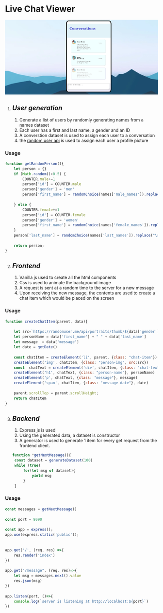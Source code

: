 # Live Chat Viewer


![Live Chat Viewer](https://github.com/luowensheng/Javascript-Live-Chat-Viewer-with-random-user-conversation-generation/blob/master/outputs/screen2.PNG)

1. ## *User generation*
    1. Generate a list of users by randomly generating names from a names dataset
    1. Each user has a first and last name, a gender and an ID 
    1. A converstion dataset is used to assign each user to a conversation
    1. the  [random user api](https://randomuser.me/api) is used to assign each user a profile picture


### Usage
```javascript
function getRandomPerson(){
    let person = {}
    if (Math.random()>0.5) {
        COUNTER.male+=1
        person['id'] = COUNTER.male
        person['gender'] = 'men'
        person['first_name'] = randomChoice(names['male_names']).replace("\r", "")

    } else {
        COUNTER.female+=1
        person['id'] = COUNTER.female
        person['gender'] = 'women'
        person['first_name'] = randomChoice(names['female_names']).replace("\r", "")       
    }
    person['last_name'] = randomChoice(names['last_names']).replace("\r", "")

    return person;
}
```

2. ## *Frontend*
   1. Vanilla js used to create all the html components
   1. Css is used to animate the background image
   1. A request is sent at a random time to the server for a new message
   1. Upon receiving the new message, the contents are used to create a chat item which would be placed on the screen
   
### Usage
```javascript
function createChatItem(parent, data){

    let src=`https://randomuser.me/api/portraits/thumb/${data['gender']}/${data['id']}.jpg`
    let personName = data['first_name'] + " " + data['last_name']
    let message  = data['message']
    let date = getDate()

    const chatItem = createElement('li', parent, {class: "chat-item"})
    createElement('img', chatItem, {class: "person-img", src:src})
    const  chatText = createElement('div', chatItem, {class: "chat-text"})
    createElement('h1', chatText, {class: "person-name"}, personName)
    createElement('p', chatText, {class: "message"}, message)
    createElement('span', chatItem, {class: "message-date"}, date)

    parent.scrollTop = parent.scrollHeight;
    return chatItem
}
```

3. ## *Backend*

   1. Express js is used
   2. Using the generated data, a dataset is constructor
   3. A generator is used to generate 1 item for every get request from the frontend client.
   ``` javascript
   function *getNextMessage(){
    const dataset = generateDataset(100)
    while (true)
        for(let msg of dataset){
            yield msg
        }
    }
   ```

### Usage

``` javascript
const messages = getNextMessage()

const port = 8090

const app = express();
app.use(express.static('public'));


app.get('/', (req, res) =>{
    res.render('index')
})

app.get("/message", (req, res)=>{
    let msg = messages.next().value
    res.json(msg)
})

app.listen(port, ()=>{
    console.log(`server is listening at http://localhost:${port}`)
})
```